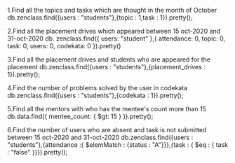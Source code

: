 1.Find all the topics and tasks which are thought in the month of October db.zenclass.find({users : "students"},{topic : 1,task : 1}).pretty();

2.Find all the placement drives which appeared between 15 oct-2020 and 31-oct-2020 db. zenclass.find({ users: "student" },{ attendance: 0, topic: 0, task: 0, users: 0, codekata: 0 }).pretty()

3.Find all the placement drives and students who are appeared for the placement db.zenclass.find({users : "students"},{placement_drives : 1}).pretty();

4.Find the number of problems solved by the user in codekata db.zenclass.find({users : "students"},{codekata : 1}).pretty();  

5.Find all the mentors with who has the mentee's count more than 15 db.data.find({ mentee_count: { $gt: 15 } }).pretty();

6.Find the number of users who are absent and task is not submitted between 15 oct-2020 and 31-oct-2020 db.zenclass.find({users : "students"},{attendance :{ $elemMatch : {status : "A"}}},{task : { $eq : { task : "false" }}}).pretty();
